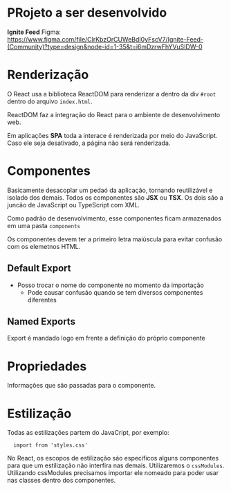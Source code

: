 # PRojeto a ser desenvolvido

**Ignite Feed**
Figma: https://www.figma.com/file/ClrKbzOrCUWeBdI0yFscV7/Ignite-Feed-(Community)?type=design&node-id=1-35&t=i6mDzrwFhYVuSIDW-0

# Renderização

O React usa a biblioteca ReactDOM para renderizar a dentro da div `#root` dentro
do arquivo `index.html`.

ReactDOM faz a integração do React para o ambiente de desenvolvimento web.

Em aplicações **SPA** toda a interace é renderizada por meio do JavaScript. Caso ele seja desativado, a página não será renderizada.

# Componentes 

Basicamente desacoplar um pedaó da aplicação, tornando reutilizável e isolado dos demais.
Todos os componentes são **JSX** ou **TSX**. Os dois são a juncão de JavaScript ou TypeScript com XML.

Como padrão de desenvolvimento, esse componentes ficam armazenados em uma pasta `components`

Os componentes devem ter a primeiro letra maiúscula para evitar confusão com os elemetnos HTML.

## Default Export

* Posso trocar o nome do componente no momento da importação
  * Pode causar confusão quando se tem diversos componentes diferentes

## Named Exports 

Export é mandado logo em frente a definição do próprio componente

# Propriedades

Informações que são passadas para o componente.

# Estilização

Todas as estilizações partem do JavaCript, por exemplo:
```
  import from 'styles.css'
```

No React, os escopos de estilização sáo específicos alguns componentes para que um estilização não interfira nas demais. Utilizaremos o `cssModules`. Utilizando cssModules precisamos importar ele nomeado para poder usar nas classes dentro dos componentes.
